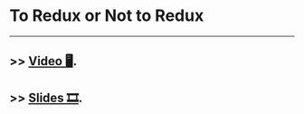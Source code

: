 # To Redux or Not to Redux
---

## >> [Video 🖥](https://www.youtube.com/watch?v=BPdBRdyD9N0).


## >> [Slides 🎞](To%20Redux%20or%20Not%20to%20Redux.pptx).
